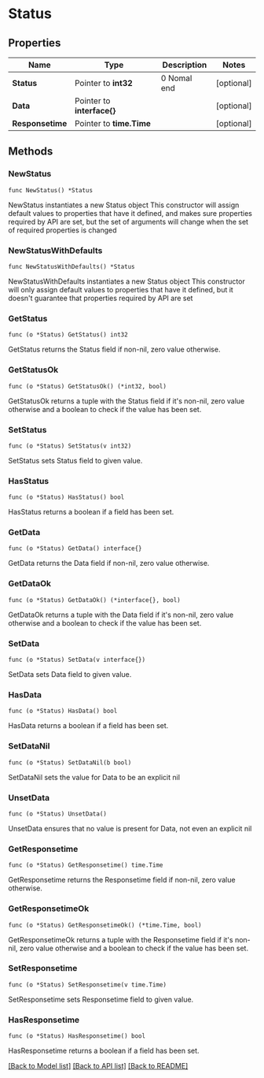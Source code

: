 # Status

## Properties

Name | Type | Description | Notes
------------ | ------------- | ------------- | -------------
**Status** | Pointer to **int32** | 0 Nomal end | [optional] 
**Data** | Pointer to **interface{}** |  | [optional] 
**Responsetime** | Pointer to **time.Time** |  | [optional] 

## Methods

### NewStatus

`func NewStatus() *Status`

NewStatus instantiates a new Status object
This constructor will assign default values to properties that have it defined,
and makes sure properties required by API are set, but the set of arguments
will change when the set of required properties is changed

### NewStatusWithDefaults

`func NewStatusWithDefaults() *Status`

NewStatusWithDefaults instantiates a new Status object
This constructor will only assign default values to properties that have it defined,
but it doesn't guarantee that properties required by API are set

### GetStatus

`func (o *Status) GetStatus() int32`

GetStatus returns the Status field if non-nil, zero value otherwise.

### GetStatusOk

`func (o *Status) GetStatusOk() (*int32, bool)`

GetStatusOk returns a tuple with the Status field if it's non-nil, zero value otherwise
and a boolean to check if the value has been set.

### SetStatus

`func (o *Status) SetStatus(v int32)`

SetStatus sets Status field to given value.

### HasStatus

`func (o *Status) HasStatus() bool`

HasStatus returns a boolean if a field has been set.

### GetData

`func (o *Status) GetData() interface{}`

GetData returns the Data field if non-nil, zero value otherwise.

### GetDataOk

`func (o *Status) GetDataOk() (*interface{}, bool)`

GetDataOk returns a tuple with the Data field if it's non-nil, zero value otherwise
and a boolean to check if the value has been set.

### SetData

`func (o *Status) SetData(v interface{})`

SetData sets Data field to given value.

### HasData

`func (o *Status) HasData() bool`

HasData returns a boolean if a field has been set.

### SetDataNil

`func (o *Status) SetDataNil(b bool)`

 SetDataNil sets the value for Data to be an explicit nil

### UnsetData
`func (o *Status) UnsetData()`

UnsetData ensures that no value is present for Data, not even an explicit nil
### GetResponsetime

`func (o *Status) GetResponsetime() time.Time`

GetResponsetime returns the Responsetime field if non-nil, zero value otherwise.

### GetResponsetimeOk

`func (o *Status) GetResponsetimeOk() (*time.Time, bool)`

GetResponsetimeOk returns a tuple with the Responsetime field if it's non-nil, zero value otherwise
and a boolean to check if the value has been set.

### SetResponsetime

`func (o *Status) SetResponsetime(v time.Time)`

SetResponsetime sets Responsetime field to given value.

### HasResponsetime

`func (o *Status) HasResponsetime() bool`

HasResponsetime returns a boolean if a field has been set.


[[Back to Model list]](../README.md#documentation-for-models) [[Back to API list]](../README.md#documentation-for-api-endpoints) [[Back to README]](../README.md)


